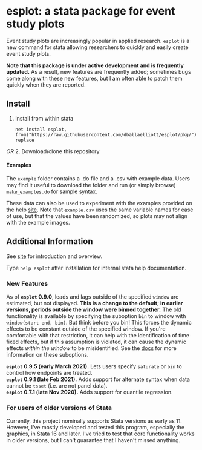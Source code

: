 # esplot: a stata package for event study plots

Event study plots are increasingly popular in applied research. `esplot` is a new command for stata allowing researchers to quickly and easily create event study plots.

**Note that this package is under active development and is frequently updated.** As a result, new features are frequently added; sometimes bugs come along with these new features, but I am often able to patch them quickly when they are reported.

## Install

1. Install from within stata

   `net install esplot, from("https://raw.githubusercontent.com/dballaelliott/esplot/pkg/") replace`

*OR* 2. Download/clone this repository

#### Examples

The `example` folder contains a .do file and a .csv with example data. Users may find it useful to download the folder and run (or simply browse) `make_examples.do` for sample syntax.

These data can also be used to experiment with the examples provided on the help [site](https://dballaelliott.github.io/esplot). Note that `example.csv` uses the same variable names for ease of use, but that the values have been randomized, so plots may not align with the example images.

## Additional Information

See [site](https://dballaelliott.github.io/esplot) for introduction and overview.

Type `help esplot` after installation for internal stata help documentation.

### New Features

As of **`esplot` 0.9.0**, leads and lags outside of the specified `window` are estimated, but not displayed. **This is a change to the default; in earlier versions, periods outside the window were binned together.** The old functionality is available by specifying the suboption `bin` to window with `window(start end, bin)`. But think before you bin! This forces the dynamic effects to be constant outside of the specified window. If you're comfortable with that restriction, it can help with the identification of time fixed effects, but if this assumption is violated, it can cause the dynamic effects _within the window_ to be misidentified. See the [docs](https://dballaelliott.github.io/esplot/options/#general-options) for more information on these suboptions.  

**`esplot` 0.9.5 (early March 2021).** Lets users specify `saturate` or `bin` to control how endpoints are treated.   
**`esplot` 0.9.1 (late Feb 2021).** Adds support for alternate syntax when data cannot be `tsset` (i.e. are not panel data).  
**`esplot` 0.7.1 (late Nov 2020).** Adds support for quantile regression.  

### For users of older versions of Stata

Currently, this project nominally supports Stata versions as early as 11.
However, I've mostly developed and tested this program, especially the graphics, in Stata 16 and later.
I've tried to test that core functionality works in older versions, but I can't guarantee that I haven't missed anything.
